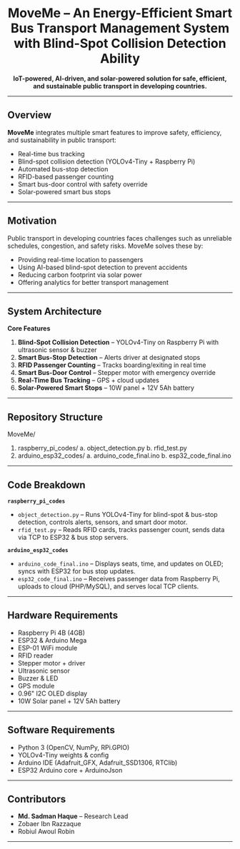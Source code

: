 <h1 align="center">MoveMe – An Energy-Efficient Smart Bus Transport Management System with Blind-Spot Collision Detection Ability</h1>

<p align="center"><strong>IoT-powered, AI-driven, and solar-powered solution for safe, efficient, and sustainable public transport in developing countries.</strong></p>

---

## Overview
<strong>MoveMe</strong> integrates multiple smart features to improve safety, efficiency, and sustainability in public transport:

- Real-time bus tracking  
- Blind-spot collision detection (YOLOv4-Tiny + Raspberry Pi)  
- Automated bus-stop detection  
- RFID-based passenger counting  
- Smart bus-door control with safety override  
- Solar-powered smart bus stops  

---

## Motivation
Public transport in developing countries faces challenges such as unreliable schedules, congestion, and safety risks. MoveMe solves these by:

- Providing real-time location to passengers  
- Using AI-based blind-spot detection to prevent accidents  
- Reducing carbon footprint via solar power  
- Offering analytics for better transport management  

---

## System Architecture
**Core Features**
1. **Blind-Spot Collision Detection** – YOLOv4-Tiny on Raspberry Pi with ultrasonic sensor & buzzer  
2. **Smart Bus-Stop Detection** – Alerts driver at designated stops  
3. **RFID Passenger Counting** – Tracks boarding/exiting in real time  
4. **Smart Bus-Door Control** – Stepper motor with emergency override  
5. **Real-Time Bus Tracking** – GPS + cloud updates  
6. **Solar-Powered Smart Stops** – 10W panel + 12V 5Ah battery  

---

## Repository Structure
MoveMe/
  1. raspberry_pi_codes/
    a. object_detection.py
    b. rfid_test.py
  2. arduino_esp32_codes/
    a. arduino_code_final.ino
    b. esp32_code_final.ino

---

## Code Breakdown
**`raspberry_pi_codes`**
- `object_detection.py` – Runs YOLOv4-Tiny for blind-spot & bus-stop detection, controls alerts, sensors, and smart door motor.  
- `rfid_test.py` – Reads RFID cards, tracks passenger count, sends data via TCP to ESP32 & bus stop servers.  

**`arduino_esp32_codes`**
- `arduino_code_final.ino` – Displays seats, time, and updates on OLED; syncs with ESP32 for bus stop updates.  
- `esp32_code_final.ino` – Receives passenger data from Raspberry Pi, uploads to cloud (PHP/MySQL), and serves local TCP clients.  

---

## Hardware Requirements
- Raspberry Pi 4B (4GB)  
- ESP32 & Arduino Mega  
- ESP-01 WiFi module  
- RFID reader  
- Stepper motor + driver  
- Ultrasonic sensor  
- Buzzer & LED  
- GPS module  
- 0.96" I2C OLED display  
- 10W Solar panel + 12V 5Ah battery  

---

## Software Requirements
- Python 3 (OpenCV, NumPy, RPi.GPIO)  
- YOLOv4-Tiny weights & config  
- Arduino IDE (Adafruit_GFX, Adafruit_SSD1306, RTClib)  
- ESP32 Arduino core + ArduinoJson  

---

## Contributors
- **Md. Sadman Haque** – Research Lead  
- Zobaer Ibn Razzaque  
- Robiul Awoul Robin  

---

